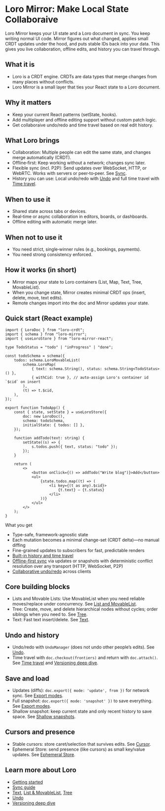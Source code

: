 # Loro Mirror: Make Local State Collaboraive

Loro Mirror keeps your UI state and a Loro document in sync. You keep writing normal UI code. Mirror figures out what changed, applies small CRDT updates under the hood, and puts stable IDs back into your data. This gives you live collaboration, offline edits, and history you can travel through.

## What it is

- Loro is a CRDT engine. CRDTs are data types that merge changes from many places without conflicts.
- Loro Mirror is a small layer that ties your React state to a Loro document.

## Why it matters

- Keep your current React patterns (setState, hooks).
- Add multiplayer and offline editing support without custom patch logic.
- Get collaboraive undo/redo and time travel based on real edit history.

## What Loro brings

- Collaboration: Multiple people can edit the same state, and changes merge automatically (CRDT).
- Offline‑first: Keep working without a network; changes sync later.
- Flexible sync (incl. P2P): Send updates over WebSocket, HTTP, or WebRTC. Works with servers or peer‑to‑peer. See [Sync](https://loro.dev/docs/tutorial/sync).
- History you can use: Local undo/redo with [Undo](https://loro.dev/docs/advanced/undo) and full time travel with [Time travel](https://loro.dev/docs/tutorial/time_travel).

## When to use it

- Shared state across tabs or devices.
- Real‑time or async collaboration in editors, boards, or dashboards.
- Offline editing with automatic merge later.

## When not to use it

- You need strict, single‑winner rules (e.g., bookings, payments).
- You need strong consistency enforced.

## How it works (in short)

- Mirror maps your state to Loro containers (List, Map, Text, Tree, MovableList).
- When you change state, Mirror creates minimal CRDT ops (insert, delete, move, text edits).
- Remote changes import into the doc and Mirror updates your state.

## Quick start (React example)

```tsx
import { LoroDoc } from "loro-crdt";
import { schema } from "loro-mirror";
import { useLoroStore } from "loro-mirror-react";

type TodoStatus = "todo" | "inProgress" | "done";

const todoSchema = schema({
    todos: schema.LoroMovableList(
        schema.LoroMap(
            { text: schema.String(), status: schema.String<TodoStatus>() },
            { withCid: true }, // auto‑assign Loro's container id `$cid` on insert
        ),
        (t) => t.$cid,
    ),
});

export function TodoApp() {
    const { state, setState } = useLoroStore({
        doc: new LoroDoc(),
        schema: todoSchema,
        initialState: { todos: [] },
    });

    function addTodo(text: string) {
        setState((s) => {
            s.todos.push({ text, status: "todo" });
        });
    }

    return (
        <>
            <button onClick={() => addTodo("Write blog")}>Add</button>
            <ul>
                {state.todos.map((t) => (
                    <li key={(t as any).$cid}>
                        {t.text} — {t.status}
                    </li>
                ))}
            </ul>
        </>
    );
}
```

What you get

- Type-safe, framework-agnostic state
- Each mutation becomes a minimal change-set (CRDT delta)—no manual diffing
- Fine-grained updates to subscribers for fast, predictable renders
- [Built-in history and time travel](https://loro.dev/docs/tutorial/time_travel)
- [Offline-first sync](https://loro.dev/docs/tutorial/sync) via updates or snapshots with deterministic conflict resolution over any transport (HTTP, WebSocket, P2P)
- [Collaborative undo/redo](https://loro.dev/docs/advanced/undo) across clients

## Core building blocks

- Lists and Movable Lists: Use MovableList when you need reliable moves/replace under concurrency. See [List and MovableList](https://loro.dev/docs/tutorial/list).
- Tree: Create, move, and delete hierarchical nodes without cycles; order siblings when you need to. See [Tree](https://loro.dev/docs/tutorial/tree).
- Text: Fast text insert/delete. See [Text](https://loro.dev/docs/tutorial/text).

## Undo and history

- Undo/redo with `UndoManager` (does not undo other people’s edits). See [Undo](https://loro.dev/docs/advanced/undo).
- Time travel with `doc.checkout(frontiers)` and return with `doc.attach()`. See [Time travel](https://loro.dev/docs/tutorial/time_travel) and [Versioning deep dive](https://loro.dev/docs/advanced/version_deep_dive).

## Save and load

- Updates (diffs): `doc.export({ mode: 'update', from })` for network sync. See [Export modes](https://loro.dev/docs/tutorial/encoding).
- Full snapshot: `doc.export({ mode: 'snapshot' })` to save everything. See [Export modes](https://loro.dev/docs/tutorial/encoding).
- Shallow snapshot: keep current state and only recent history to save space. See [Shallow snapshots](https://loro.dev/docs/concepts/shallow_snapshots).

## Cursors and presence

- Stable cursors: store caret/selection that survives edits. See [Cursor](https://loro.dev/docs/tutorial/cursor).
- Ephemeral Store: send presence (like cursors) as small key/value updates. See [Ephemeral Store](https://loro.dev/docs/tutorial/ephemeral).

## Learn more about Loro

- [Getting started](https://loro.dev/docs/tutorial/get_started)
- [Sync guide](https://loro.dev/docs/tutorial/sync)
- [Text](https://loro.dev/docs/tutorial/text), [List & MovableList](https://loro.dev/docs/tutorial/list), [Tree](https://loro.dev/docs/tutorial/tree)
- [Undo](https://loro.dev/docs/advanced/undo)
- [Versioning deep dive](https://loro.dev/docs/advanced/version_deep_dive)
